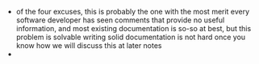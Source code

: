 - of the four excuses, this is probably the one with the most merit every software  developer has seen comments that provide no useful information, and most existing documentation is so-so at best, but this problem is solvable writing solid documentation is not hard once you know how we will discuss this at later notes
-